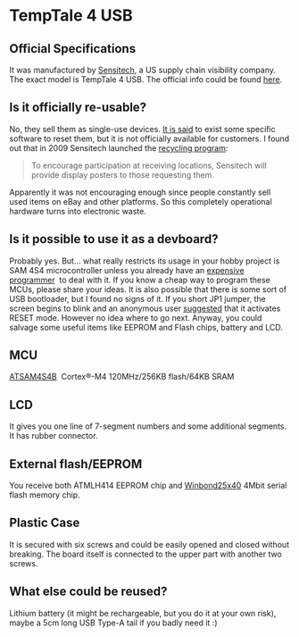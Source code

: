# TempTale 4 USB

## Official Specifications

It was manufactured by [Sensitech](https://www.sensitech.com), a US supply chain visibility company. The exact model is TempTale 4 USB. The official info could be found [here](https://www.sensitech.com/en/media/T83001870_TT4_USB_MA_RevD_tcm878-133706.pdf).

## Is it officially re-usable?
No, they sell them as single-use devices. [It is said](https://forum.xda-developers.com/t/help-to-reprogramming-of-temperature-data-loggers-temptale-4-usb.4156735/) to exist some specific software to reset them, but it is not
officially available for customers. I found out that in 2009 Sensitech launched the [recycling program](https://www.fleetowner.com/refrigerated-transporter/refrigerated-vehicles-equipment/article/21221909/sensitech-green-solutions-means-recycling-for-recorders): 

>To encourage participation at receiving locations, Sensitech will provide display posters to those requesting them.

Apparently it was not encouraging enough since people constantly sell used items on eBay and other platforms. So this completely operational hardware turns into electronic waste.

## Is it possible to use it as a devboard?
Probably yes. But... what really restricts its usage in your hobby project is SAM 4S4 microcontroller unless you already have an [expensive programmer](https://www.microchip.com/en-us/development-tool/ATATMEL-ICE)&#xA0; to deal with it. If you know a cheap way to program these MCUs,
please share your ideas. It is also possible that there is some sort of USB bootloader, but I found no signs of it. If you short JP1 jumper, the screen begins to blink and an anonymous user [suggested](https://www.grant-trebbin.com/2014/12/sensitech-temptale-4-usb-teardown.html?showComment=1473432183380#c683124818955315144) that
it activates RESET mode. However no idea where to go next. Anyway, you could salvage some useful items like EEPROM and Flash chips, battery and LCD.

## MCU
[ATSAM4S4B](https://www.microchip.com/en-us/product/atsam4s4b)&#xA0; Cortex&#xAE;-M4 120MHz/256KB flash/64KB SRAM

## LCD
It gives you one line of 7-segment numbers and some additional segments. It has rubber connector.


## External flash/EEPROM
You receive both ATMLH414 EEPROM chip and [Winbond25x40](https://datasheetspdf.com/pdf-file/582944/Winbond/W25X40/1) 4Mbit serial flash memory chip.


## Plastic Case
It is secured with six screws and could be easily opened and closed without breaking. The board itself is connected to the upper part with another two screws.


## What else could be reused?
Lithium battery (it might be rechargeable, but you do it at your own risk), maybe a 5cm long USB Type-A tail if you badly need it :)
